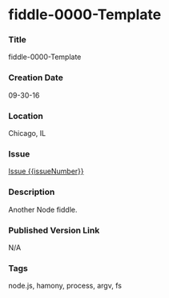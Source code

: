 fiddle-0000-Template
======

### Title

fiddle-0000-Template


### Creation Date

09-30-16


### Location

Chicago, IL


### Issue

[Issue {{issueNumber}}](https://github.com/bradyhouse/house/issues/{{issueNumber}})


### Description

Another Node fiddle.


### Published Version Link

N/A


### Tags

node.js, hamony, process, argv, fs
